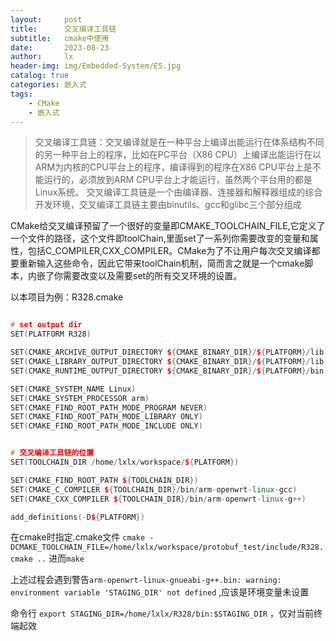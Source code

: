 ```yaml
---
layout:     post
title:      交叉编译工具链
subtitle:   cmake中使用
date:       2023-08-23
author:     lx
header-img: img/Embedded-System/ES.jpg
catalog: true
categories: 嵌入式
tags:
    - CMake
    - 嵌入式
---
```


> 交叉编译工具链：交叉编译就是在一种平台上编译出能运行在体系结构不同的另一种平台上的程序，比如在PC平台（X86 CPU）上编译出能运行在以ARM为内核的CPU平台上的程序，编译得到的程序在X86 CPU平台上是不能运行的，必须放到ARM CPU平台上才能运行，虽然两个平台用的都是Linux系统。 交叉编译工具链是一个由编译器、连接器和解释器组成的综合开发环境，交叉编译工具链主要由binutils、gcc和glibc三个部分组成

CMake给交叉编译预留了一个很好的变量即CMAKE_TOOLCHAIN_FILE,它定义了一个文件的路径，这个文件即toolChain,里面set了一系列你需要改变的变量和属性，包括C_COMPILER,CXX_COMPILER。CMake为了不让用户每次交叉编译都要重新输入这些命令，因此它带来toolChain机制，简而言之就是一个cmake脚本，内嵌了你需要改变以及需要set的所有交叉环境的设置。

以本项目为例：R328.cmake

```cpp

# set output dir
SET(PLATFORM R328)

SET(CMAKE_ARCHIVE_OUTPUT_DIRECTORY ${CMAKE_BINARY_DIR}/${PLATFORM}/lib)
SET(CMAKE_LIBRARY_OUTPUT_DIRECTORY ${CMAKE_BINARY_DIR}/${PLATFORM}/lib)
SET(CMAKE_RUNTIME_OUTPUT_DIRECTORY ${CMAKE_BINARY_DIR}/${PLATFORM}/bin)

SET(CMAKE_SYSTEM_NAME Linux)
SET(CMAKE_SYSTEM_PROCESSOR arm)
SET(CMAKE_FIND_ROOT_PATH_MODE_PROGRAM NEVER)
SET(CMAKE_FIND_ROOT_PATH_MODE_LIBRARY ONLY)
SET(CMAKE_FIND_ROOT_PATH_MODE_INCLUDE ONLY)


# 交叉编译工具链的位置
SET(TOOLCHAIN_DIR /home/lxlx/workspace/${PLATFORM})

SET(CMAKE_FIND_ROOT_PATH ${TOOLCHAIN_DIR})
SET(CMAKE_C_COMPILER ${TOOLCHAIN_DIR}/bin/arm-openwrt-linux-gcc)
SET(CMAKE_CXX_COMPILER ${TOOLCHAIN_DIR}/bin/arm-openwrt-linux-g++)

add_definitions(-D${PLATFORM})

```


在cmake时指定.cmake文件 `cmake -DCMAKE_TOOLCHAIN_FILE=/home/lxlx/workspace/protobuf_test/include/R328.cmake ..`
进而`make`

上述过程会遇到警告`arm-openwrt-linux-gnueabi-g++.bin: warning: environment variable 'STAGING_DIR' not defined` ,应该是环境变量未设置

命令行 `export STAGING_DIR=/home/lxlx/R328/bin:$STAGING_DIR` ，仅对当前终端起效


